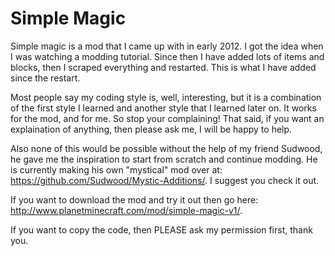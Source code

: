 Simple Magic
============
Simple magic is a mod that I came up with in early 2012. I got the idea when I was watching a modding tutorial. Since then I have added lots of items and blocks, then I scraped everything and restarted. This is what I have added since the restart.

Most people say my coding style is, well, interesting, but it is a combination of the first style I learned and another style that I learned later on. It works for the mod, and for me. So stop your complaining! That said, if you want an explaination of anything, then please ask me, I will be happy to help.

Also none of this would be possible without the help of my friend Sudwood, he gave me the inspiration to start from scratch and continue modding. He is currently making his own "mystical" mod over at: https://github.com/Sudwood/Mystic-Additions/. I suggest you check it out.

If you want to download the mod and try it out then go here: http://www.planetminecraft.com/mod/simple-magic-v1/.

If you want to copy the code, then PLEASE ask my permission first, thank you.
